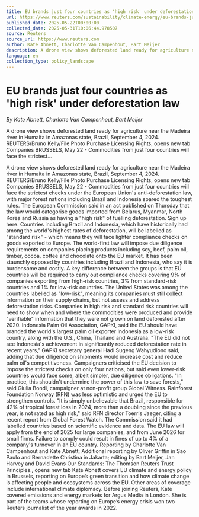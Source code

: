 ```yaml
---
title: EU brands just four countries as 'high risk' under deforestation law
url: https://www.reuters.com/sustainability/climate-energy/eu-brands-just-four-countries-high-risk-under-deforestation-law-2025-05-22/
published_date: 2025-05-22T00:00:00
collected_date: 2025-05-31T10:06:44.978507
source: Reuters
source_url: https://www.reuters.com
author: Kate Abnett, Charlotte Van Campenhout, Bart Meijer
description: A drone view shows deforested land ready for agriculture near the Madeira river in Humaita in Amazonas state, Brazil, September 4, 2024. REUTERS/Bruno Kelly/File Photo Purchase Licensing Rights, opens new tab Companies BRUSSELS, May 22 - Commodities from just four countries will face the strictest...
language: en
collection_type: policy_landscape
---
```


# EU brands just four countries as 'high risk' under deforestation law

*By Kate Abnett, Charlotte Van Campenhout, Bart Meijer*

A drone view shows deforested land ready for agriculture near the Madeira river in Humaita in Amazonas state, Brazil, September 4, 2024. REUTERS/Bruno Kelly/File Photo Purchase Licensing Rights, opens new tab Companies BRUSSELS, May 22 - Commodities from just four countries will face the strictest...

A drone view shows deforested land ready for agriculture near the Madeira river in Humaita in Amazonas state, Brazil, September 4, 2024. REUTERS/Bruno Kelly/File Photo Purchase Licensing Rights, opens new tab Companies BRUSSELS, May 22 - Commodities from just four countries will face the strictest checks under the European Union's anti-deforestation law, with major forest nations including Brazil and Indonesia spared the toughest rules. The European Commission said in an act published on Thursday that the law would categorise goods imported from Belarus, Myanmar, North Korea and Russia as having a "high risk" of fuelling deforestation. Sign up here. Countries including Brazil and Indonesia, which have historically had among the world's highest rates of deforestation, will be labelled as "standard risk" - which means they will face lighter compliance checks on goods exported to Europe. The world-first law will impose due diligence requirements on companies placing products including soy, beef, palm oil, timber, cocoa, coffee and chocolate onto the EU market. It has been staunchly opposed by countries including Brazil and Indonesia, who say it is burdensome and costly. A key difference between the groups is that EU countries will be required to carry out compliance checks covering 9% of companies exporting from high-risk countries, 3% from standard-risk countries and 1% for low-risk countries. The United States was among the countries labelled as "low-risk", meaning its companies must still collect information on their supply chains, but not assess and address deforestation risks. Companies in high risk and standard risk countries will need to show when and where the commodities were produced and provide "verifiable" information that they were not grown on land deforested after 2020. Indonesia Palm Oil Association, GAPKI, said the EU should have branded the world's largest palm oil exporter Indonesia as a low-risk country, along with the U.S., China, Thailand and Australia. "The EU did not see Indonesia's achievement in significantly reduced deforestation rate in recent years," GAPKI secretary general Hadi Sugeng Wahyudiono said, adding that due diligence on shipments would increase cost and reduce palm oil's competitiveness. Campaigners criticised the EU decision to impose the strictest checks on only four nations, but said even lower-risk countries would face some, albeit simpler, due diligence obligations. "In practice, this shouldn't undermine the power of this law to save forests," said Giulia Bondi, campaigner at non-profit group Global Witness. Rainforest Foundation Norway (RFN) was less optimistic and urged the EU to strengthen controls. "It is simply unbelievable that Brazil, responsible for 42% of tropical forest loss in 2024, more than a doubling since the previous year, is not rated as high risk," said RFN director Toerris Jaeger, citing a recent report from Global Forest Watch. The Commission said it had labelled countries based on scientific evidence and data. The EU law will apply from the end of 2025 for large companies, and from June 2026 for small firms. Failure to comply could result in fines of up to 4% of a company's turnover in an EU country. Reporting by Charlotte Van Campenhout and Kate Abnett; Additional reporting by Oliver Griffin in Sao Paulo and Bernadette Christina in Jakarta; editing by Bart Meijer, Jan Harvey and David Evans Our Standards: The Thomson Reuters Trust Principles., opens new tab Kate Abnett covers EU climate and energy policy in Brussels, reporting on Europe’s green transition and how climate change is affecting people and ecosystems across the EU. Other areas of coverage include international climate diplomacy. Before joining Reuters, Kate covered emissions and energy markets for Argus Media in London. She is part of the teams whose reporting on Europe’s energy crisis won two Reuters journalist of the year awards in 2022.
